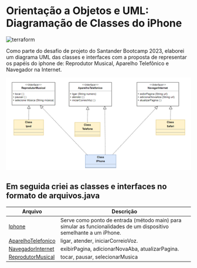 # Orientação a Objetos e UML: Diagramação de Classes do iPhone

![terraform](https://img.shields.io/badge/-UML-white?style=for-the-badge&logo=UML&color=ec63a1&logoColor=white)

Como parte do desafio de projeto do Santander Bootcamp 2023, elaborei um diagrama UML das classes e interfaces com a proposta de representar os papéis do iphone de: Reprodutor Musical, Aparelho Telefônico e Navegador na Internet.

![Alt text](./src/img/POO-Desafio.png)

## Em seguida criei as classes e interfaces no formato de arquivos.java

| Arquivo                          | Descrição                                           |
|----------------------------------|-----------------------------------------------------|
| [Iphone](https://github.com/DurezahGeek/Diagramacao-de-classes-do-iphone/tree/main/src/IPhone)    |Serve como ponto de entrada (método main) para simular as funcionalidades de um dispositivo semelhante a um iPhone.       |
| [AparelhoTelefonico](https://github.com/DurezahGeek/Diagramacao-de-classes-do-iphone/tree/main/src/IPhone/AparelhoTelefonico)    | ligar, atender, iniciarCorreioVoz.   |
| [NavegadorInternet](https://github.com/DurezahGeek/Diagramacao-de-classes-do-iphone/tree/main/src/IPhone/NavegadorInternet)        | exibirPagina, adicionarNovaAba, atualizarPagina.   |
| [ReprodutorMusical](https://github.com/DurezahGeek/Diagramacao-de-classes-do-iphone/tree/main/src/IPhone/ReprodutorMusical)        | tocar, pausar, selecionarMusica   |


